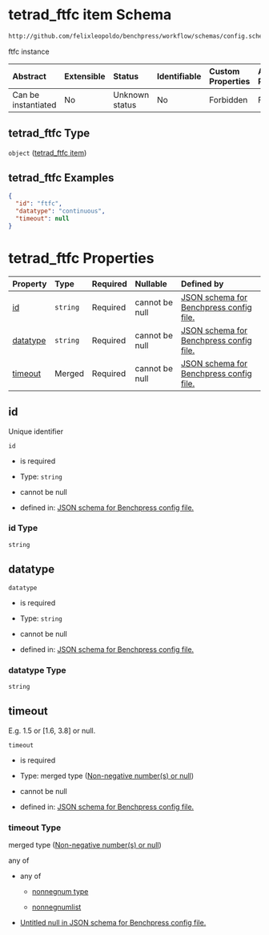 # tetrad\_ftfc item Schema

```txt
http://github.com/felixleopoldo/benchpress/workflow/schemas/config.schema.json#/definitions/tetrad_ftfc
```

ftfc instance

| Abstract            | Extensible | Status         | Identifiable | Custom Properties | Additional Properties | Access Restrictions | Defined In                                                        |
| :------------------ | :--------- | :------------- | :----------- | :---------------- | :-------------------- | :------------------ | :---------------------------------------------------------------- |
| Can be instantiated | No         | Unknown status | No           | Forbidden         | Forbidden             | none                | [config.schema.json\*](config.schema.json "open original schema") |

## tetrad\_ftfc Type

`object` ([tetrad\_ftfc item](config-definitions-tetrad_ftfc-item.md))

## tetrad\_ftfc Examples

```json
{
  "id": "ftfc",
  "datatype": "continuous",
  "timeout": null
}
```

# tetrad\_ftfc Properties

| Property              | Type     | Required | Nullable       | Defined by                                                                                                                                                                                                                          |
| :-------------------- | :------- | :------- | :------------- | :---------------------------------------------------------------------------------------------------------------------------------------------------------------------------------------------------------------------------------- |
| [id](#id)             | `string` | Required | cannot be null | [JSON schema for Benchpress config file.](config-definitions-tetrad_ftfc-item-properties-id.md "http://github.com/felixleopoldo/benchpress/workflow/schemas/config.schema.json#/definitions/tetrad_ftfc/properties/id")             |
| [datatype](#datatype) | `string` | Required | cannot be null | [JSON schema for Benchpress config file.](config-definitions-tetrad_ftfc-item-properties-datatype.md "http://github.com/felixleopoldo/benchpress/workflow/schemas/config.schema.json#/definitions/tetrad_ftfc/properties/datatype") |
| [timeout](#timeout)   | Merged   | Required | cannot be null | [JSON schema for Benchpress config file.](config-definitions-non-negative-numbers-or-null.md "http://github.com/felixleopoldo/benchpress/workflow/schemas/config.schema.json#/definitions/tetrad_ftfc/properties/timeout")          |

## id

Unique identifier

`id`

*   is required

*   Type: `string`

*   cannot be null

*   defined in: [JSON schema for Benchpress config file.](config-definitions-tetrad_ftfc-item-properties-id.md "http://github.com/felixleopoldo/benchpress/workflow/schemas/config.schema.json#/definitions/tetrad_ftfc/properties/id")

### id Type

`string`

## datatype



`datatype`

*   is required

*   Type: `string`

*   cannot be null

*   defined in: [JSON schema for Benchpress config file.](config-definitions-tetrad_ftfc-item-properties-datatype.md "http://github.com/felixleopoldo/benchpress/workflow/schemas/config.schema.json#/definitions/tetrad_ftfc/properties/datatype")

### datatype Type

`string`

## timeout

E.g. 1.5 or \[1.6, 3.8] or null.

`timeout`

*   is required

*   Type: merged type ([Non-negative number(s) or null](config-definitions-non-negative-numbers-or-null.md))

*   cannot be null

*   defined in: [JSON schema for Benchpress config file.](config-definitions-non-negative-numbers-or-null.md "http://github.com/felixleopoldo/benchpress/workflow/schemas/config.schema.json#/definitions/tetrad_ftfc/properties/timeout")

### timeout Type

merged type ([Non-negative number(s) or null](config-definitions-non-negative-numbers-or-null.md))

any of

*   any of

    *   [nonnegnum type](config-definitions-nonnegnum-type.md "check type definition")

    *   [nonnegnumlist](config-definitions-nonnegnumlist.md "check type definition")

*   [Untitled null in JSON schema for Benchpress config file.](config-definitions-non-negative-numbers-or-null-anyof-1.md "check type definition")
